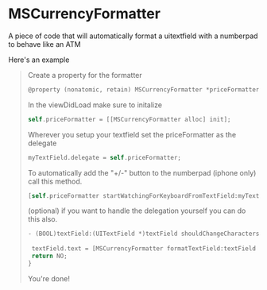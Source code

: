 MSCurrencyFormatter
===================

A piece of code that will automatically format a uitextfield with a numberpad to behave like an ATM

Here's an example

>Create a property for the formatter
>
>```objective-c
>@property (nonatomic, retain) MSCurrencyFormatter *priceFormatter;
>```
>In the viewDidLoad make sure to initalize
>
>```objective-c
>self.priceFormatter = [[MSCurrencyFormatter alloc] init];
>```
>
>Wherever you setup your textfield set the priceFormatter as the delegate
>
>```objective-c
>myTextField.delegate = self.priceFormatter;
>```
>
>To automatically add the "+/-" button to the numberpad (iphone only) call this method.
>
>```objective-c
>[self.priceFormatter startWatchingForKeyboardFromTextField:myTextField];
>```
>
>(optional) if you want to handle the delegation yourself you can do this also.
>
>```objective-c
>- (BOOL)textField:(UITextField *)textField shouldChangeCharactersInRange:(NSRange)range replacementString:(NSString *)string {
>  
>  textField.text = [MSCurrencyFormatter formatTextField:textField withReplacementString:string]
>  return NO;
>}
>```
>
>You're done!
